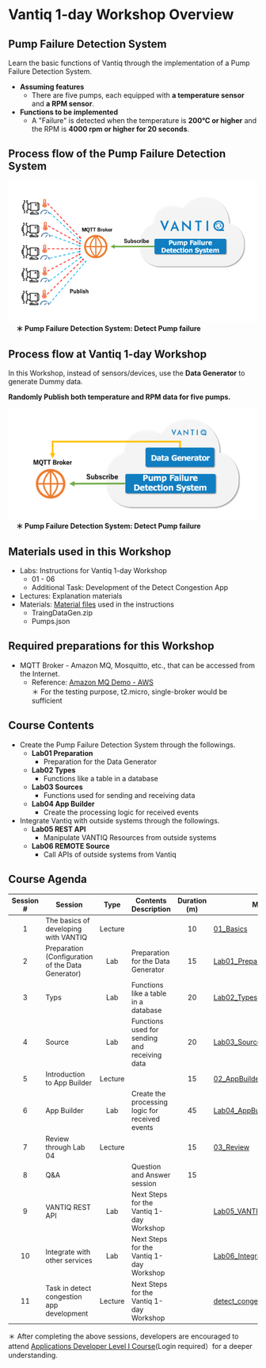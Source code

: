 # Vantiq 1-day Workshop Overview

## Pump Failure Detection System

Learn the basic functions of Vantiq through the implementation of a Pump Failure Detection System.
* __Assuming features__
  * There are five pumps, each equipped with **a temperature sensor** and **a RPM sensor**.
* __Functions to be implemented__
  * A "Failure" is detected when the temperature is **200°C or higher** and the RPM is **4000 rpm or higher for 20 seconds**.

## Process flow of the Pump Failure Detection System

![Process flow of the Pump Failure Detection System](../../imgs/readme/slide3.png)   
&nbsp;&nbsp;&nbsp; **＊ Pump Failure Detection System: Detect Pump failure**

## Process flow at Vantiq 1-day Workshop
In this Workshop, instead of sensors/devices, use the **Data Generator** to generate Dummy data.

**Randomly Publish both temperature and RPM data for five pumps.**

![Process flow at Vantiq 1-day Workshop](../../imgs/readme/slide4.png)  
&nbsp;&nbsp;&nbsp; **＊ Pump Failure Detection System: Detect Pump failure**

## Materials used in this Workshop

* Labs: Instructions for Vantiq 1-day Workshop
  * 01 - 06
  * Additional Task: Development of the Detect Congestion App
* Lectures: Explanation materials
* Materials: [Material files](../../conf) used in the instructions
  * TraingDataGen\.zip
  * Pumps\.json

## Required preparations for this Workshop

* MQTT Broker - Amazon MQ, Mosquitto, etc., that can be accessed from the Internet.
  - Reference: [Amazon MQ Demo - AWS](https://www.youtube.com/watch?v=ibvCmegX0Io)  
  ＊ For the testing purpose, t2.micro, single-broker would be sufficient

## Course Contents

* Create the Pump Failure Detection System through the followings.
  * __Lab01 Preparation__
    * Preparation for the Data Generator
  * __Lab02 Types__
    * Functions like a table in a database
  * __Lab03 Sources__
    * Functions used for sending and receiving data
  * __Lab04 App Builder__
    * Create the processing logic for received events
* Integrate Vantiq with outside systems through the followings.
  * __Lab05 REST API__
    * Manipulate VANTIQ Resources from outside systems
  * __Lab06 REMOTE Source__
    * Call APIs of outside systems from Vantiq


## Course Agenda

Session #|Session      | Type  |Contents Description       |Duration (m)|Material                          |
|:-----:|--------------|:------:|---------------------------|:-:|--------------------------------------------|
|1| The basics of developing with VANTIQ| Lecture||10|[01_Basics](1-01_Basics.md) |
|2| Preparation (Configuration of the Data Generator)|Lab|Preparation for the Data Generator |15|[Lab01_Preparation](2-Lab01_Preparation.md)|
|3| Typs|Lab|Functions like a table in a database|20|[Lab02_Types](3-Lab02_Types.md)|
|4|Source|Lab|Functions used for sending and receiving data|20|[Lab03_Sources](4-Lab03_Sources.md)|
|5| Introduction to App Builder| Lecture|  |15| [02_AppBuilder](5-02_AppBuilder.md)|
|6|App Builder|Lab|Create the processing logic for received events|45|[Lab04_AppBuilder](6-Lab04_AppBuilder.md)|
|7| Review through Lab 04| Lecture| |15| [03_Review](7-03_Review.md)|
|8|Q&A||Question and Answer session|15||
|9|VANTIQ REST API|Lab|Next Steps for the Vantiq 1-day Workshop| | [Lab05_VANTIQ_REST_API](a08-Lab05_VANTIQ_REST_API.md)|
|10| Integrate with other services|Lab|Next Steps for the Vantiq 1-day Workshop| |[Lab06_Integrate_other_services](a09-Lab06_Integrate_other_services.md)|
|11| Task in detect congestion app development|Lecture|Next Steps for the Vantiq 1-day Workshop| | [detect_congestion_app](a10-dev01_detect_congestion_app.md)|

＊ After completing the above sessions, developers are encouraged to attend [Applications Developer Level I Course](https://community.vantiq.com/courses/developer-level-1-course/)(Login required）for a deeper understanding.

